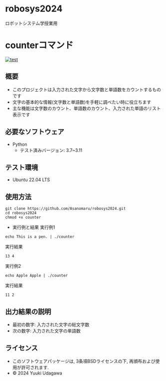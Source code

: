 # robosys2024
ロボットシステム学授業用

# counterコマンド
[![test](https://github.com/Asanomaru/robosys2024/actions/workflows/test.yml/badge.svg)](https://github.com/Asanomaru/robosys2024/actions/workflows/test.yml)

## 概要

- このプロジェクトは入力された文字から文字数と単語数をカウントするものです
- 文字の基本的な情報(文字数と単語数)を手軽に調べたい時に役立ちます
- 主な機能は文字数のカウント、単語数のカウント、入力された単語のリスト表示です

## 必要なソフトウェア
- Python
  - テスト済みバージョン: 3.7~3.11

## テスト環境
- Ubuntu 22.04 LTS

## 使用方法

```
git clone https://github.com/Asanomaru/robosys2024.git
cd robosys2024
chmod +x counter
```

- 実行例と結果
実行例1
```
echo This is a pen. | ./counter
```
実行結果
```
13 4
```
実行例2
```
echo Apple Apple | ./counter
```
実行結果
```
11 2
```

## 出力結果の説明
- 最初の数字: 入力された文字の総文字数
- 次の数字: 入力された文字の単語数

## ライセンス
- このソフトウェアパッケージは, 3条項BSDライセンスの下, 再頒布および使用が許可されます.
- © 2024 Yuuki Udagawa
